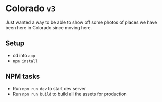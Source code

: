 # Colorado `v3`
Just wanted a way to be able to show off some photos of places we have been here in Colorado since moving here.

## Setup
- cd into `app`
- `npm install`

## NPM tasks
- Run `npm run dev` to start dev server
- Run `npm run build` to build all the assets for production
